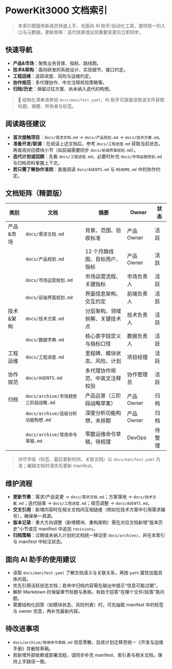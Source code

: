 # PowerKit3000 文档索引

> 本索引既服务新成员快速上手，也面向 AI 助手/自动化工具，提供统一的入口与元数据。更新频率：迭代结束或出现重要变更后立即同步。

## 快速导航
- **产品&市场**：聚焦业务背景、指标、路线图。
- **技术&架构**：面向研发的系统设计、实现细节、接口约定。
- **工程运维**：追踪进度、风险与运维约定。
- **协作规范**：多代理协作、中文注释校验策略等。
- **归档/历史**：保留过往方案、尚未纳入迭代的构想。

> 📎 结构化清单请参阅 `docs/manifest.yaml`，AI 助手可直接读取该文件获取标题、摘要、所有者与标签。

## 阅读路径建议
- **首次接触项目**：`docs/需求文档.md` → `docs/产品规划.md` → `docs/技术方案.md`。
- **准备开发/联调**：在阅读上述文档后，参考 `docs/工程进度.md` 获取当前状态，再查阅对应模块小节（如前端需要同步 `docs/前端界面规划.md`）。
- **迭代计划或回顾**：先看 `docs/工程进度.md`，必要时补充 `docs/市场运营规划.md` 与归档资料掌握上下文。
- **若只需了解协作准则**：直接阅读 `docs/AGENTS.md` 与 `README.md` 中的协作约定。

## 文档矩阵（精要版）
| 类别 | 文档 | 摘要 | Owner | 状态 |
| --- | --- | --- | --- | --- |
| 产品&市场 | `docs/需求文档.md` | 背景、范围、验收标准 | 产品 Owner | 活跃 |
|  | `docs/产品规划.md` | 12 个月路线图、目标用户、指标 | 产品 Owner | 活跃 |
|  | `docs/市场运营规划.md` | 市场运营流程、关键指标 | 市场负责人 | 活跃 |
|  | `docs/前端界面规划.md` | 界面信息架构、交互约定 | 前端负责人 | 活跃 |
| 技术&架构 | `docs/技术方案.md` | 分层架构、领域拆解、关键技术点 | 技术负责人 | 活跃 |
|  | `docs/数据字典.md` | 核心表字段定义与指标口径 | 数据负责人 | 活跃 |
| 工程运维 | `docs/工程进度.md` | 里程碑、模块状态、风险、计划 | 项目经理 | 活跃 |
| 协作规范 | `docs/AGENTS.md` | 多代理协作规范、中英文注释校验 | 协作管理员 | 活跃 |
| 归档 | `docs/archive/市场趋势三阶段战略.md` | 产品远景（三阶段战略草案） | 产品 Owner | 归档 |
|  | `docs/archive/高级分析功能构想.md` | 深度分析功能构想，未排期 | 产品 Owner | 归档 |
|  | `docs/archive/常用命令草稿.md` | 零散运维命令草稿，待梳理 | DevOps | 待整理 |

> 详尽字段（标签、最后更新时间、关联文档）以 `docs/manifest.yaml` 为准；编辑文档时请优先更新 manifest。

## 维护流程
- **更新节奏**：需求/产品变更 → `docs/需求文档.md`；方案落地 → `docs/技术方案.md`；迭代结束 → `docs/工程进度.md`；规范调整 → `docs/AGENTS.md`。
- **交叉引用**：新增内容时在相关文档间互相链接（例如在技术方案中引用需求编号），确保单一真源。
- **版本记录**：重大方向调整（新增模块、重构架构）需在对应文档新增“版本历史”小节或在 manifest 中追加 `revisions`。
- **归档策略**：过期或未纳入计划的文档统一移动至 `docs/archive/`，并在本索引与 manifest 中标注状态。

## 面向 AI 助手的使用建议
- 读取 `docs/manifest.yaml` 了解文档语义与关联关系，再按 `path` 属性加载具体内容。
- 优先引用活跃状态文档；若命中归档内容需在输出中提示“信息可能过期”。
- 解析 Markdown 时保留章节标题与表格，有助于回答“在哪个文件/段落”类问题。
- 需要结构化回答（如模块状态、风险列表）时，可先抽取 manifest 中的标签与 owner 信息，再补充最新内容。

## 待改进事项
- `docs/archive/常用命令草稿.md` 信息零散，后续计划迁移至统一《开发与运维手册》并删除草稿。
- 若新增外部依赖或部署流程，请同步补充 manifest、索引表与相关文档，保持上手路径一致。
